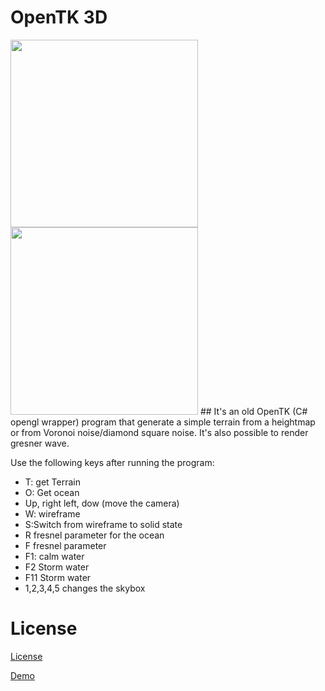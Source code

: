 # OpenTK 3D

<img src="https://github.com/Frederoche/OpentK3D/blob/master/Skjermbilde.PNG" width="300">
<img src="https://github.com/Frederoche/OpentK3D/blob/master/Skjermbilde2.PNG" width="300">
##
It's an old OpenTK (C# opengl wrapper) program that generate 
a simple terrain from a heightmap or from Voronoi noise/diamond square noise. 
It's also possible to render gresner wave.


Use the following keys after running the program:
- T: get Terrain
- O: Get ocean
- Up, right left, dow (move the camera)
- W: wireframe
- S:Switch from wireframe to solid state
- R fresnel parameter for the ocean
- F fresnel parameter
- F1: calm water
- F2 Storm water
- F11 Storm water
- 1,2,3,4,5 changes the skybox 

# License
<a href="https://github.com/Frederoche/OpentK3D/blob/master/Licence.md">License</a>


<a href="https://www.youtube.com/watch?v=18sElPTGKdc&index=5&list=PLX4dsjt6kyOgM_dQxCG6KUZ62ainphz5t">Demo</a>
